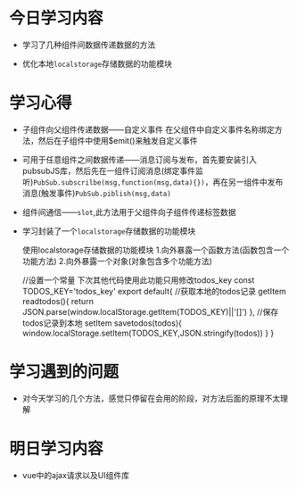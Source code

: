 # 今日学习内容

* 学习了几种组件间数据传递数据的方法

* 优化本地`localstorage`存储数据的功能模块

# 学习心得

* 子组件向父组件传递数据——自定义事件 在父组件中自定义事件名称绑定方法，然后在子组件中使用$emit()来触发自定义事件

* 可用于任意组件之间数据传递——消息订阅与发布，首先要安装引入pubsubJS库，然后先在一组件订阅消息(绑定事件监听)`PubSub.subscrilbe(msg,function(msg,data){})`，再在另一组件中发布消息(触发事件)`PubSub.piblish(msg,data)`

* 组件间通信——`slot`,此方法用于父组件向子组件传递标签数据 

* 学习封装了一个`localstorage`存储数据的功能模块

   
     使用localstorage存储数据的功能模块
    1.向外暴露一个函数方法(函数包含一个功能方法)
    2.向外暴露一个对象(对象包含多个功能方法)


    //设置一个常量 下次其他代码使用此功能只用修改todos_key
     const TODOS_KEY='todos_key'
     export default{
     //获取本地的todos记录 getItem
     readtodos(){
     return JSON.parse(window.localStorage.getItem(TODOS_KEY)||'[]')
     },
     //保存todos记录到本地 setItem
     savetodos(todos){
      window.localStorage.setItem(TODOS_KEY,JSON.stringify(todos))
     }
    }

# 学习遇到的问题

* 对今天学习的几个方法，感觉只停留在会用的阶段，对方法后面的原理不太理解

# 明日学习内容

* vue中的ajax请求以及UI组件库